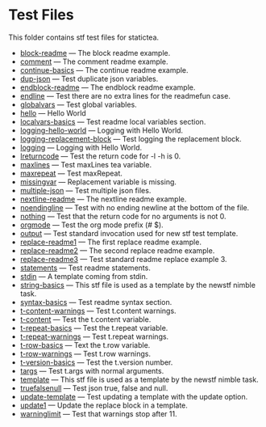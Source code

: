 # Test Files

This folder contains stf test files for statictea.

* [block-readme](../testfiles/block-readme.stf) &mdash; The block readme example.
* [comment](../testfiles/comment.stf) &mdash; The comment readme example.
* [continue-basics](../testfiles/continue-basics.stf) &mdash; The continue readme example.
* [dup-json](../testfiles/dup-json.stf) &mdash; Test duplicate json variables.
* [endblock-readme](../testfiles/endblock-readme.stf) &mdash; The endblock readme example.
* [endline](../testfiles/endline.stf) &mdash; Test there are no extra lines for the readmefun case.
* [globalvars](../testfiles/globalvars.stf) &mdash; Test global variables.
* [hello](../testfiles/hello.stf) &mdash; Hello World
* [localvars-basics](../testfiles/localvars-basics.stf) &mdash; Test readme local variables section.
* [logging-hello-world](../testfiles/logging-hello-world.stf) &mdash; Logging with Hello World.
* [logging-replacement-block](../testfiles/logging-replacement-block.stf) &mdash; Test logging the replacement block.
* [logging](../testfiles/logging.stf) &mdash; Logging with Hello World.
* [lreturncode](../testfiles/lreturncode.stf) &mdash; Test the return code for -l -h is 0.
* [maxlines](../testfiles/maxlines.stf) &mdash; Test maxLines tea variable.
* [maxrepeat](../testfiles/maxrepeat.stf) &mdash; Test maxRepeat.
* [missingvar](../testfiles/missingvar.stf) &mdash; Replacement variable is missing.
* [multiple-json](../testfiles/multiple-json.stf) &mdash; Test multiple json files.
* [nextline-readme](../testfiles/nextline-readme.stf) &mdash; The nextline readme example.
* [noendingline](../testfiles/noendingline.stf) &mdash; Test with no ending newline at the bottom of the file.
* [nothing](../testfiles/nothing.stf) &mdash; Test that the return code for no arguments is not 0.
* [orgmode](../testfiles/orgmode.stf) &mdash; Test the org mode prefix (# $).
* [output](../testfiles/output.stf) &mdash; Test standard invocation used for new stf test template.
* [replace-readme1](../testfiles/replace-readme1.stf) &mdash; The first replace readme example.
* [replace-readme2](../testfiles/replace-readme2.stf) &mdash; The second replace readme example.
* [replace-readme3](../testfiles/replace-readme3.stf) &mdash; Test standard readme replace example 3.
* [statements](../testfiles/statements.stf) &mdash; Test readme statements.
* [stdin](../testfiles/stdin.stf) &mdash; A template coming from stdin.
* [string-basics](../testfiles/string-basics.stf) &mdash; This stf file is used as a template by the newstf nimble task.
* [syntax-basics](../testfiles/syntax-basics.stf) &mdash; Test readme syntax section.
* [t-content-warnings](../testfiles/t-content-warnings.stf) &mdash; Test t.content warnings.
* [t-content](../testfiles/t-content.stf) &mdash; Test the t.content variable.
* [t-repeat-basics](../testfiles/t-repeat-basics.stf) &mdash; Test the t.repeat variable.
* [t-repeat-warnings](../testfiles/t-repeat-warnings.stf) &mdash; Test t.repeat warnings.
* [t-row-basics](../testfiles/t-row-basics.stf) &mdash; Text the t.row variable.
* [t-row-warnings](../testfiles/t-row-warnings.stf) &mdash; Test t.row warnings.
* [t-version-basics](../testfiles/t-version-basics.stf) &mdash; Test the t.version number.
* [targs](../testfiles/targs.stf) &mdash; Test t.args with normal arguments.
* [template](../testfiles/template.stf) &mdash; This stf file is used as a template by the newstf nimble task.
* [truefalsenull](../testfiles/truefalsenull.stf) &mdash; Test json true, false and null.
* [update-template](../testfiles/update-template.stf) &mdash; Test updating a template with the update option.
* [update1](../testfiles/update1.stf) &mdash; Update the replace block in a template.
* [warninglimit](../testfiles/warninglimit.stf) &mdash; Test that warnings stop after 11.
